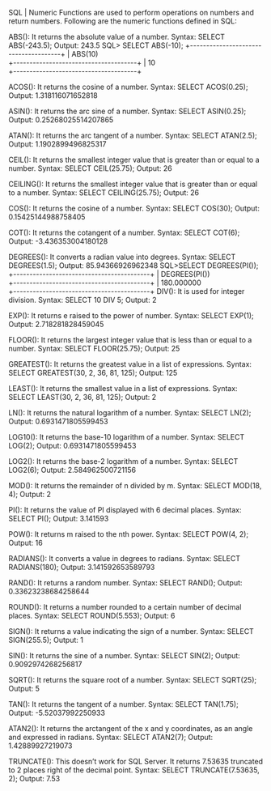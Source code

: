 SQL |  Numeric Functions are used to perform operations on numbers and return numbers.
Following are the numeric functions defined in SQL:

ABS(): It returns the absolute value of a number. Syntax: SELECT ABS(-243.5); Output: 243.5 SQL> SELECT ABS(-10);
+--------------------------------------+
| ABS(10)                                                  
+--------------------------------------+
| 10                                                       
+--------------------------------------+

ACOS(): It returns the cosine of a number. Syntax:  SELECT ACOS(0.25); Output: 1.318116071652818

ASIN(): It returns the arc sine of a number. Syntax: SELECT ASIN(0.25); Output: 0.25268025514207865

ATAN(): It returns the arc tangent of a number. Syntax: SELECT ATAN(2.5); Output: 1.1902899496825317

CEIL(): It returns the smallest integer value that is greater than or equal to a number. Syntax: SELECT CEIL(25.75); Output: 26

CEILING(): It returns the smallest integer value that is greater than or equal to a number. Syntax: SELECT CEILING(25.75); Output: 26

COS(): It returns the cosine of a number. Syntax: SELECT COS(30); Output: 0.15425144988758405

COT(): It returns the cotangent of a number. Syntax: SELECT COT(6); Output: -3.436353004180128

DEGREES(): It converts a radian value into degrees. Syntax: SELECT DEGREES(1.5); Output: 85.94366926962348 SQL>SELECT DEGREES(PI());
+------------------------------------------+
| DEGREES(PI())                                           
+------------------------------------------+
| 180.000000                                              
+------------------------------------------+
DIV(): It is used for integer division. Syntax: SELECT 10 DIV 5; Output: 2

EXP(): It returns e raised to the power of number. Syntax: SELECT EXP(1); Output: 2.718281828459045

FLOOR(): It returns the largest integer value that is less than or equal to a number. Syntax: SELECT FLOOR(25.75); Output: 25

GREATEST(): It returns the greatest value in a list of expressions. Syntax: SELECT GREATEST(30, 2, 36, 81, 125); Output: 125

LEAST(): It returns the smallest value in a list of expressions. Syntax: SELECT LEAST(30, 2, 36, 81, 125); Output: 2

LN(): It returns the natural logarithm of a number. Syntax: SELECT LN(2); Output: 0.6931471805599453

LOG10(): It returns the base-10 logarithm of a number. Syntax: SELECT LOG(2); Output: 0.6931471805599453

LOG2(): It returns the base-2 logarithm of a number. Syntax: SELECT LOG2(6); Output: 2.584962500721156

MOD(): It returns the remainder of n divided by m. Syntax: SELECT MOD(18, 4); Output: 2

PI(): It returns the value of PI displayed with 6 decimal places. Syntax: SELECT PI(); Output: 3.141593

POW(): It returns m raised to the nth power. Syntax: SELECT POW(4, 2); Output: 16

RADIANS(): It converts a value in degrees to radians. Syntax: SELECT RADIANS(180); Output: 3.141592653589793

RAND(): It returns a random number. Syntax: SELECT RAND(); Output: 0.33623238684258644

ROUND(): It returns a number rounded to a certain number of decimal places. Syntax: SELECT ROUND(5.553); Output: 6

SIGN(): It returns a value indicating the sign of a number. Syntax: SELECT SIGN(255.5); Output: 1

SIN(): It returns the sine of a number. Syntax: SELECT SIN(2); Output: 0.9092974268256817

SQRT(): It returns the square root of a number. Syntax: SELECT SQRT(25); Output: 5

TAN(): It returns the tangent of a number. Syntax: SELECT TAN(1.75); Output: -5.52037992250933

ATAN2(): It returns the arctangent of the x and y coordinates, as an angle and expressed in radians. Syntax: SELECT ATAN2(7); Output: 1.42889927219073

TRUNCATE(): This doesn’t work for SQL Server. It returns 7.53635 truncated to 2 places right of the decimal point. Syntax: SELECT TRUNCATE(7.53635, 2); Output: 7.53
